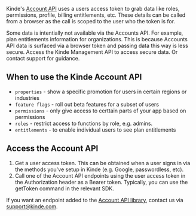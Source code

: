 
Kinde's [Account API](https://docs.kinde.com/kinde-apis/frontend/) uses a users access token to grab data like roles, permissions, profile, billing entitlements, etc. These details can be called from a browser as the call is scoped to the user who the token is for.

<Aside>

Some data is intentially not available via the Accounts API. For example, plan entitlements information for organizations. This is because Accounts API data is surfaced via a browser token and passing data this way is less secure. Access the Kinde Management API to access secure data. Or contact support for guidance.

</Aside>

## When to use the Kinde Account API

- `properties` - show a specific promotion for users in certain regions or industries
- `feature flags` - roll out beta features for a subset of users
- `permissions` - only give access to certtain parts of your app based on permissions
- `roles` - restrict access to functions by role, e.g. admins.
- `entitlements` - to enable individual users to see plan entitlements

## Access the Account API

1. Get a user access token. This can be obtained when a user signs in via the methods you've setup in Kinde (e.g. Google, passwordless, etc).
2. Call one of the Account API endpoints using the user access token in the Authorization header as a Bearer token. Typically, you can use the getToken command in the relevant SDK.

If you want an endpoint added to the [Account API library](https://docs.kinde.com/kinde-apis/frontend/), contact us via support@kinde.com. 
